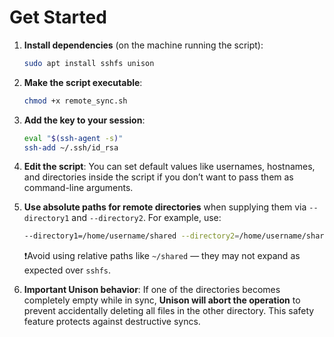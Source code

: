# Get Started

1. **Install dependencies** (on the machine running the script):

   ```bash
   sudo apt install sshfs unison
   ```

2. **Make the script executable**:

   ```bash
   chmod +x remote_sync.sh
   ```

3. **Add the key to your session**:

     ```bash
     eval "$(ssh-agent -s)"
     ssh-add ~/.ssh/id_rsa
     ```

4. **Edit the script**:
   You can set default values like usernames, hostnames, and directories inside the script if you don’t want to pass them as command-line arguments.

5. **Use absolute paths for remote directories** when supplying them via `--directory1` and `--directory2`.
   For example, use:

   ```bash
   --directory1=/home/username/shared --directory2=/home/username/shared
   ```

   ❗Avoid using relative paths like `~/shared` — they may not expand as expected over `sshfs`.

6. **Important Unison behavior**:
   If one of the directories becomes completely empty while in sync, **Unison will abort the operation** to prevent accidentally deleting all files in the other directory. This safety feature protects against destructive syncs.